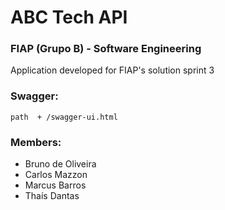 # ABC Tech API

### FIAP (Grupo B) - Software Engineering
Application developed for FIAP's solution sprint 3

### Swagger:
`path  + /swagger-ui.html`

### Members:
* Bruno de Oliveira
* Carlos Mazzon
* Marcus Barros
* Thaís Dantas